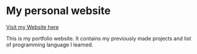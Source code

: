 # My personal website

[Visit my Website here](https://realnai.github.io)

This is my portfolio website. It contains my previously made projects and list of programming language I learned.
